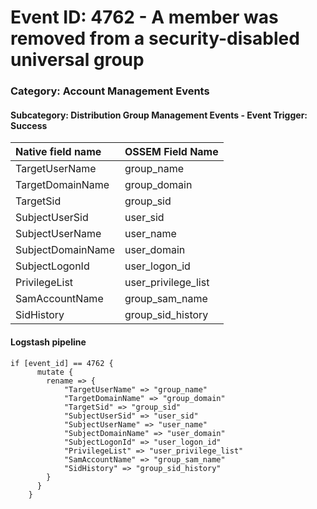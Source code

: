 # Event ID: 4762 - A member was removed from a security-disabled universal group
### Category: Account Management Events
#### Subcategory: Distribution Group Management Events - Event Trigger: Success

|Native field name            |OSSEM Field Name                     |
|:----------------------------|:------------------------------------|
| TargetUserName              | group_name                          |
| TargetDomainName            | group_domain                        |
| TargetSid                   | group_sid                           |
| SubjectUserSid              | user_sid                            |
| SubjectUserName             | user_name                           |
| SubjectDomainName           | user_domain                         |
| SubjectLogonId              | user_logon_id                       |
| PrivilegeList               | user_privilege_list                 |
| SamAccountName              | group_sam_name                      |
| SidHistory                  | group_sid_history                   |


#### Logstash pipeline

```
if [event_id] == 4762 {
      mutate {
        rename => {
            "TargetUserName" => "group_name"
            "TargetDomainName" => "group_domain"
            "TargetSid" => "group_sid"
            "SubjectUserSid" => "user_sid"
            "SubjectUserName" => "user_name"
            "SubjectDomainName" => "user_domain"
            "SubjectLogonId" => "user_logon_id"
            "PrivilegeList" => "user_privilege_list"
            "SamAccountName" => "group_sam_name"
            "SidHistory" => "group_sid_history"
        }
      }
    }
```